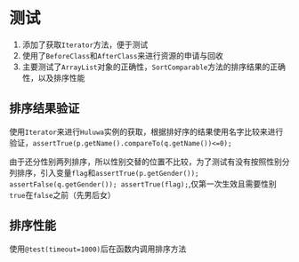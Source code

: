 # 测试
1. 添加了获取`Iterator`方法，便于测试
2. 使用了`BeforeClass`和`AfterClass`来进行资源的申请与回收
3. 主要测试了`ArrayList`对象的正确性，`SortComparable`方法的排序结果的正确性，以及排序性能

## 排序结果验证
使用`Iterator`来进行`Huluwa`实例的获取，根据排好序的结果使用名字比较来进行验证，`assertTrue(p.getName().compareTo(q.getName())<=0);`

由于还分性别两列排序，所以性别交替的位置不比较，为了测试有没有按照性别分列排序，引入变量`flag`和`assertTrue(p.getGender());
                                                                        assertFalse(q.getGender());
                                                                        assertTrue(flag);`,仅第一次生效且需要性别`true`在`false`之前（先男后女）

## 排序性能
使用`@test(timeout=1000)`后在函数内调用排序方法